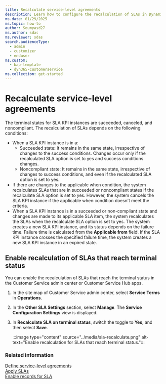 ```yaml
---
title: Recalculate service-level agreements
description: Learn how to configure the recalculation of SLAs in Dynamics 365 Customer Service.
ms.date: 01/29/2025
ms.topic: how-to
author: Soumyasd27
ms.author: sdas
ms.reviewer: sdas
search.audienceType: 
  - admin
  - customizer
  - enduser
ms.custom: 
  - bap-template
  - dyn365-customerservice
ms.collection: get-started
---
```


# Recalculate service-level agreements

The terminal states for SLA KPI instances are succeeded, canceled, and noncompliant. The recalculation of SLAs depends on the following conditions:

- When a SLA KPI instance is in a:
    - Succeeded state: It remains in the same state, irrespective of changes to the success conditions. Changes occur only if the recalculated SLA option is set to yes and success conditions changes.
    - Noncompliant state: It remains in the same state, irrespective of changes to success conditions, and even if the recalculated SLA option is set to yes.
- If there are changes to the applicable when condition, the system recalculates SLAs that are in succeeded or noncompliant states if the recalculate SLA option is set to yes. However, the system cancels the SLA KPI instance if the applicable when condition doesn't meet the criteria.
- When a SLA KPI instance is in a succeeded or non-compliant state and changes are made to its applicable SLA item, the system recalculates the SLAs when the recalculate SLA option is set to yes. The system creates a new SLA KPI instance, and its status depends on the failure time. Failure time is calculated from the **Applicable from** field. If the SLA KPI instance crosses the specified failure time, the system creates a new SLA KPI instance in an expired state.

## Enable recalculation of SLAs that reach terminal status

You can enable the recalculation of SLAs that reach the terminal status in the Customer Service admin center or Customer Service Hub apps.

1. In the site map of Customer Service admin center, select **Service Terms** in **Operations**.

1. In the **Other SLA Settings** section, select **Manage**. The **Service Configuration Settings** view is displayed.

1. In **Recalculate SLA on terminal status**, switch the toggle to **Yes**, and then select **Save**.

    :::image type="content" source="../media/sla-recalculate.png" alt-text="Enable recalculation for SLAs that reach terminal status.":::


### Related information

[Define service-level agreements](define-service-level-agreements.md)  
[Apply SLAs](apply-slas.md#apply-slas)  
[Enable records for SLA](enable-entities-service-level-agreements.md)  

